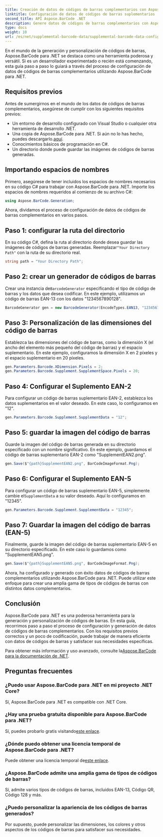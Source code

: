 ```yaml
---
title: Creación de datos de códigos de barras complementarios con Aspose.BarCode para .NET
linktitle: Configuración de datos de códigos de barras suplementarios
second_title: API Aspose.BarCode .NET
description: Genere datos de códigos de barras complementarios con Aspose.BarCode para .NET. Personalice códigos de barras EAN-2 y EAN-5 sin esfuerzo. Guía paso a paso para desarrolladores .NET.
type: docs
weight: 10
url: /es/net/supplemental-barcode-data/supplemental-barcode-data-configuration/
---
```


En el mundo de la generación y personalización de códigos de barras, Aspose.BarCode para .NET se destaca como una herramienta poderosa y versátil. Si es un desarrollador experimentado o recién está comenzando, esta guía paso a paso lo guiará a través del proceso de configuración de datos de códigos de barras complementarios utilizando Aspose.BarCode para .NET. 

## Requisitos previos

Antes de sumergirnos en el mundo de los datos de códigos de barras complementarios, asegúrese de cumplir con los siguientes requisitos previos:

- Un entorno de desarrollo configurado con Visual Studio o cualquier otra herramienta de desarrollo .NET.
-  Una copia de Aspose.BarCode para .NET. Si aún no lo has hecho, puedes descargarlo.[aquí](https://releases.aspose.com/barcode/net/).
- Conocimientos básicos de programación en C#.
- Un directorio donde puede guardar las imágenes de códigos de barras generadas.

## Importando espacios de nombres

Primero, asegúrese de tener incluidos los espacios de nombres necesarios en su código C# para trabajar con Aspose.BarCode para .NET. Importe los espacios de nombres requeridos al comienzo de su archivo C#:

```csharp
using Aspose.BarCode.Generation;
```

Ahora, dividamos el proceso de configuración de datos de códigos de barras complementarios en varios pasos.

## Paso 1: configurar la ruta del directorio

 En su código C#, defina la ruta al directorio donde desea guardar las imágenes de códigos de barras generadas. Reemplazar`"Your Directory Path"` con la ruta de su directorio real.

```csharp
string path = "Your Directory Path";
```

## Paso 2: crear un generador de códigos de barras

 Crear una instancia de`BarcodeGenerator` especificando el tipo de código de barras y los datos que desea codificar. En este ejemplo, utilizamos un código de barras EAN-13 con los datos "1234567890128".

```csharp
BarcodeGenerator gen = new BarcodeGenerator(EncodeTypes.EAN13, "1234567890128");
```

## Paso 3: Personalización de las dimensiones del código de barras

Establezca las dimensiones del código de barras, como la dimensión X (el ancho del elemento más pequeño del código de barras) y el espacio suplementario. En este ejemplo, configuramos la dimensión X en 2 píxeles y el espacio suplementario en 20 píxeles.

```csharp
gen.Parameters.Barcode.XDimension.Pixels = 2;
gen.Parameters.Barcode.Supplement.SupplementSpace.Pixels = 20;
```

## Paso 4: Configurar el Suplemento EAN-2

Para configurar un código de barras suplementario EAN-2, establezca los datos suplementarios en el valor deseado. En este caso, lo configuramos en "12". 

```csharp
gen.Parameters.Barcode.Supplement.SupplementData = "12";
```

## Paso 5: guardar la imagen del código de barras

Guarde la imagen del código de barras generada en su directorio especificado con un nombre significativo. En este ejemplo, guardamos el código de barras suplementario EAN-2 como "SupplementEAN2.png".

```csharp
gen.Save($"{path}SupplementEAN2.png", BarCodeImageFormat.Png);
```

## Paso 6: Configurar el Suplemento EAN-5

 Para configurar un código de barras suplementario EAN-5, simplemente cambie el`SupplementData` a su valor deseado. Aquí lo configuramos en "12345".

```csharp
gen.Parameters.Barcode.Supplement.SupplementData = "12345";
```

## Paso 7: Guardar la imagen del código de barras (EAN-5)

Finalmente, guarde la imagen del código de barras suplementario EAN-5 en su directorio especificado. En este caso lo guardamos como "SupplementEAN5.png".

```csharp
gen.Save($"{path}SupplementEAN5.png", BarCodeImageFormat.Png);
```

Ahora, ha configurado y generado con éxito datos de códigos de barras complementarios utilizando Aspose.BarCode para .NET. Puede utilizar este enfoque para crear una amplia gama de tipos de códigos de barras con distintos datos complementarios.

## Conclusión

Aspose.BarCode para .NET es una poderosa herramienta para la generación y personalización de códigos de barras. En esta guía, recorrimos paso a paso el proceso de configuración y generación de datos de códigos de barras complementarios. Con los requisitos previos correctos y un poco de codificación, puede trabajar de manera eficiente con datos de códigos de barras y satisfacer sus necesidades específicas.

 Para obtener más información y uso avanzado, consulte la[Aspose.BarCode para la documentación de .NET](https://reference.aspose.com/barcode/net/).

## Preguntas frecuentes

### ¿Puedo usar Aspose.BarCode para .NET en mi proyecto .NET Core?
Sí, Aspose.BarCode para .NET es compatible con .NET Core.

### ¿Hay una prueba gratuita disponible para Aspose.BarCode para .NET?
 Sí, puedes probarlo gratis visitando[este enlace](https://releases.aspose.com/).

### ¿Dónde puedo obtener una licencia temporal de Aspose.BarCode para .NET?
 Puede obtener una licencia temporal de[este enlace](https://purchase.aspose.com/temporary-license/).

### ¿Aspose.BarCode admite una amplia gama de tipos de códigos de barras?
Sí, admite varios tipos de códigos de barras, incluidos EAN-13, Código QR, Código 128 y más.

### ¿Puedo personalizar la apariencia de los códigos de barras generados?
Por supuesto, puede personalizar las dimensiones, los colores y otros aspectos de los códigos de barras para satisfacer sus necesidades.
